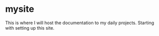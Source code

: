 # mysite
This is where I will host the documentation to my daily projects. Starting with setting up this site.
